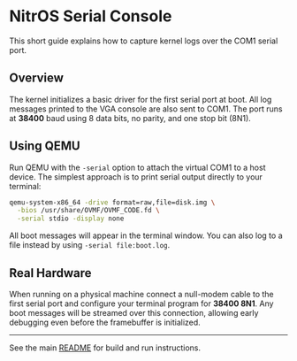 # NitrOS Serial Console

This short guide explains how to capture kernel logs over the COM1 serial port.

## Overview

The kernel initializes a basic driver for the first serial port at boot.
All log messages printed to the VGA console are also sent to COM1.
The port runs at **38400** baud using 8 data bits, no parity, and one stop bit (8N1).

## Using QEMU

Run QEMU with the `-serial` option to attach the virtual COM1 to a host device.
The simplest approach is to print serial output directly to your terminal:

```sh
qemu-system-x86_64 -drive format=raw,file=disk.img \
  -bios /usr/share/OVMF/OVMF_CODE.fd \
  -serial stdio -display none
```

All boot messages will appear in the terminal window. You can also log to a
file instead by using `-serial file:boot.log`.

## Real Hardware

When running on a physical machine connect a null-modem cable to the first
serial port and configure your terminal program for **38400 8N1**. Any boot
messages will be streamed over this connection, allowing early debugging even
before the framebuffer is initialized.

---

See the main [README](../README.md) for build and run instructions.
